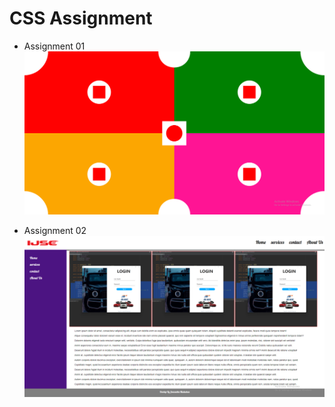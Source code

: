 # CSS Assignment
* Assignment 01
  ![case1](screenshots/ass01.png)

* Assignment 02
  ![case1](screenshots/ass02.png)